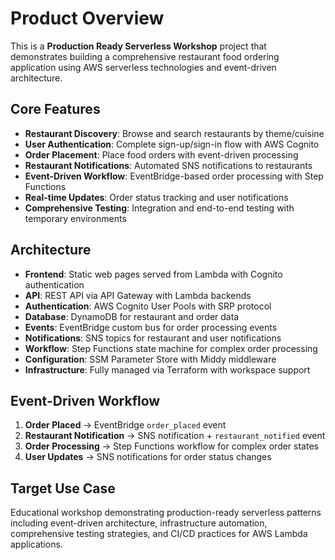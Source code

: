 # Product Overview

This is a **Production Ready Serverless Workshop** project that demonstrates building a comprehensive restaurant food ordering application using AWS serverless technologies and event-driven architecture.

## Core Features
- **Restaurant Discovery**: Browse and search restaurants by theme/cuisine
- **User Authentication**: Complete sign-up/sign-in flow with AWS Cognito
- **Order Placement**: Place food orders with event-driven processing
- **Restaurant Notifications**: Automated SNS notifications to restaurants
- **Event-Driven Workflow**: EventBridge-based order processing with Step Functions
- **Real-time Updates**: Order status tracking and user notifications
- **Comprehensive Testing**: Integration and end-to-end testing with temporary environments

## Architecture
- **Frontend**: Static web pages served from Lambda with Cognito authentication
- **API**: REST API via API Gateway with Lambda backends
- **Authentication**: AWS Cognito User Pools with SRP protocol
- **Database**: DynamoDB for restaurant and order data
- **Events**: EventBridge custom bus for order processing events
- **Notifications**: SNS topics for restaurant and user notifications
- **Workflow**: Step Functions state machine for complex order processing
- **Configuration**: SSM Parameter Store with Middy middleware
- **Infrastructure**: Fully managed via Terraform with workspace support

## Event-Driven Workflow
1. **Order Placed** → EventBridge `order_placed` event
2. **Restaurant Notification** → SNS notification + `restaurant_notified` event
3. **Order Processing** → Step Functions workflow for complex order states
4. **User Updates** → SNS notifications for order status changes

## Target Use Case
Educational workshop demonstrating production-ready serverless patterns including event-driven architecture, infrastructure automation, comprehensive testing strategies, and CI/CD practices for AWS Lambda applications.

